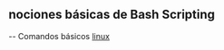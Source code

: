 nociones básicas de Bash Scripting
------------------------------------


-- Comandos básicos [linux](linux.txt)<br>
